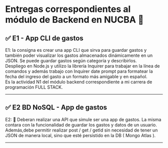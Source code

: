<h1>Entregas correspondientes al módulo de Backend en NUCBA 	&#128175;</h1> 

<h2> &#9989; E1 -  App CLI de gastos</h2>
E1: la consigna es crear una app CLI que sirva para guardar gastos y también poder visualizar los gastos almacenados dinámicamente en un JSON. 
Se puede guardar gastos según categoría y describirlos. 

<br>
Despliego en Node.js y utilizo la librería Inquirer para trabajar en la línea de comandos y además  trabajo con Inquirer date prompt para formatear la fecha del ingreso del gasto a un formato más amigable y en español.

<br>
Es la actividad N1 del módulo backend correspondiente a mi carrera de programación FULL STACK.

<hr>

<h2> &#9989; E2 BD NoSQL - App de gastos</h2>
E2: 📍 Deberan realizar una API que simule ser una app de gastos. La misma contara con la funcionalidad de guardar los gastos y datos de un usuario. 
Además,debe permitir realizar post / get / getId sin necesidad de tener un JSON de manera local, sino que esté persistido en la DB ( Mongo Atlas ).

<hr>